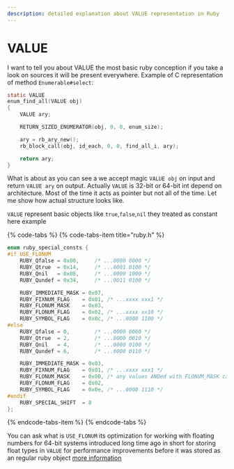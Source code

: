 ```yaml
---
description: detailed explanation about VALUE representation in Ruby
---
```


# VALUE

I want to tell you about VALUE the most basic ruby conception if you take a look on sources it will be present everywhere. Example of C representation of method `Enumerable#select`:

```c
static VALUE
enum_find_all(VALUE obj)
{
    VALUE ary;

    RETURN_SIZED_ENUMERATOR(obj, 0, 0, enum_size);

    ary = rb_ary_new();
    rb_block_call(obj, id_each, 0, 0, find_all_i, ary);

    return ary;
}
```

What is about as you can see a we accept magic `VALUE obj` on input and return `VALUE ary` on output. Actually `VALUE` is 32-bit or 64-bit int depend on architecture. Most of the time it acts as pointer but not all of the time. Let me show how actual structure looks like.

`VALUE` represent basic objects like `true`,`false`,`nil` they treated as constant here example

{% code-tabs %}
{% code-tabs-item title="ruby.h" %}
```c
enum ruby_special_consts {
#if USE_FLONUM
    RUBY_Qfalse = 0x00,		/* ...0000 0000 */
    RUBY_Qtrue  = 0x14,		/* ...0001 0100 */
    RUBY_Qnil   = 0x08,		/* ...0000 1000 */
    RUBY_Qundef = 0x34,		/* ...0011 0100 */

    RUBY_IMMEDIATE_MASK = 0x07,
    RUBY_FIXNUM_FLAG    = 0x01,	/* ...xxxx xxx1 */
    RUBY_FLONUM_MASK    = 0x03,
    RUBY_FLONUM_FLAG    = 0x02,	/* ...xxxx xx10 */
    RUBY_SYMBOL_FLAG    = 0x0c,	/* ...0000 1100 */
#else
    RUBY_Qfalse = 0,		/* ...0000 0000 */
    RUBY_Qtrue  = 2,		/* ...0000 0010 */
    RUBY_Qnil   = 4,		/* ...0000 0100 */
    RUBY_Qundef = 6,		/* ...0000 0110 */

    RUBY_IMMEDIATE_MASK = 0x03,
    RUBY_FIXNUM_FLAG    = 0x01,	/* ...xxxx xxx1 */
    RUBY_FLONUM_MASK    = 0x00,	/* any values ANDed with FLONUM_MASK cannot be FLONUM_FLAG */
    RUBY_FLONUM_FLAG    = 0x02,
    RUBY_SYMBOL_FLAG    = 0x0e,	/* ...0000 1110 */
#endif
    RUBY_SPECIAL_SHIFT  = 8
};
```
{% endcode-tabs-item %}
{% endcode-tabs %}

You can ask what is `USE_FLONUM` its optimization for working with floating numbers for 64-bit systems introduced long time ago in short for storing float types in `VALUE` for performance improvements before it was stored as an regular ruby object [more information](https://bugs.ruby-lang.org/issues/6763)

